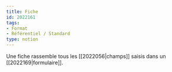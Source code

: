 ```yaml
---
title: Fiche
id: 2022161
tags:
- Format
- Référentiel / Standard
type: notion
---
```


Une fiche rassemble tous les [[2022056|champs]] saisis dans un [[2022169|formulaire]]. 

